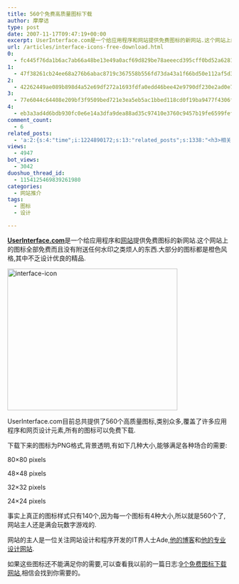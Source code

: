 ```yaml
---
title: 560个免费高质量图标下载
author: 摩摩诘
type: post
date: 2007-11-17T09:47:19+00:00
excerpt: UserInterface.com是一个给应用程序和网站提供免费图标的新网站.这个网站上的图标全部免费而且没有附送任何水印之类烦人的东西.大部分的图标都是橙色风格,其中不乏设计优良的精品.
url: /articles/interface-icons-free-download.html
0:
  - fc445f76da1b6ac7ab66a48be13e49a0acf69d829be78aeeecd395cff0bd52a6281656635bb72e33836300c0306db636
1:
  - 47f38261cb24ee68a276b6abac8719c367558b556fd73da43a1f66bd50e112af5d34561dd36d322245a5bb88786f115d
2:
  - 42262449ae089b898d4a52e69df272a1693fdfa0edd46bee42e9790df230e2ad0e75e355461020b039378076edacbd71
3:
  - 77e6044c64408e209bf3f9509bed721e3ea5eb5ac1bbed118cd0f19ba9477f4306fe8915ee5ca0ffe2fa27a39b316581
4:
  - eb3a3ad4d6bdb930fc0e6e14a3dfa9dea88ad35c97410e3760c9457b19fe6599fef5bfaaffec59444b2e25f538a5f45c
comment_count:
  - 6
related_posts:
  - 'a:2:{s:4:"time";i:1224890172;s:13:"related_posts";s:1338:"<h3>相关日志</h3><ul class="related_post"><li><a href="http://www.digglife.cn/articles/poster-forge.html" title="酷软推荐:免费的海报制作软件Poster Forge">酷软推荐:免费的海报制作软件Poster Forge</a></li><li><a href="http://www.digglife.cn/articles/convert-powerpoint-flash.html" title="免费将Powerpoint转换为Flash">免费将Powerpoint转换为Flash</a></li><li><a href="http://www.digglife.cn/articles/free-clipboard-manager-clipx.html" title="小巧的Windows剪切板管理器:ClipX">小巧的Windows剪切板管理器:ClipX</a></li><li><a href="http://www.digglife.cn/articles/registry-searcher-editor-regscanner.html" title="免费好用的Windows注册表搜索编辑工具RegScanner">免费好用的Windows注册表搜索编辑工具RegScanner</a></li><li><a href="http://www.digglife.cn/articles/7-free-anti-virus-softwares.html" title="7款不错的免费Windows杀毒软件">7款不错的免费Windows杀毒软件</a></li><li><a href="http://www.digglife.cn/articles/freeware-burner.html" title="7款替代Nero的免费CD/DVD刻录软件下载">7款替代Nero的免费CD/DVD刻录软件下载</a></li><li><a href="http://www.digglife.cn/articles/psd-design-resource-download.html" title="Web2.0风格的PSD格式网页素材包下载">Web2.0风格的PSD格式网页素材包下载</a></li></ul>";}'
views:
  - 4947
bot_views:
  - 3042
duoshuo_thread_id:
  - 1154125469839261980
categories:
  - 网站推介
tags:
  - 图标
  - 设计

---
```

<a title="UserInterface.com" href="http://www.userinterfaceicons.com/" target="_blank"><strong>UserInterface.com</strong></a>是一个给应用程序和<a title="网站推荐" href="https://www.digglife.net/articles/category/website-intro/" target="_blank">网站</a>提供免费图标的新网站.这个网站上的图标全部免费而且没有附送任何水印之类烦人的东西.大部分的图标都是橙色风格,其中不乏设计优良的精品.

<a href="https://www.digglife.net/wp-content/uploads/3/379/2007/11/interface-icon.png" target="_blank"><img src="https://www.digglife.net/wp-content/uploads/3/379/2007/11/interface-icon-thumb.png" border="0" alt="interface-icon" width="382" height="318" /></a>

<!--more-->

UserInterface.com目前总共提供了560个高质量图标,类别众多,覆盖了许多应用程序和网页设计元素,所有的图标可以免费下载.

下载下来的图标为PNG格式,背景透明,有如下几种大小,能够满足各种场合的需要:

80×80 pixels
  
48×48 pixels
  
32×32 pixels
  
24×24 pixels

事实上真正的图标样式只有140个,因为每一个图标有4种大小,所以就是560个了,网站主人还是满会玩数字游戏的.

网站的主人是一位关注网站设计和程序开发的IT界人士Ade,<a title="他的博客" href="http://www.adesblog.com/" target="_blank">他的博客</a>和<a href="http://www.adesdesign.net/" target="_blank">他的专业设计网站</a>.

如果这些图标还不能满足你的需要,可以查看我以前的一篇日志:<a title="9个免费图标下载网站" href="https://www.digglife.net/articles/9-websites-you-can-get-free-icons.html" target="_blank">9个免费图标下载网站</a>,相信会找到你需要的。
